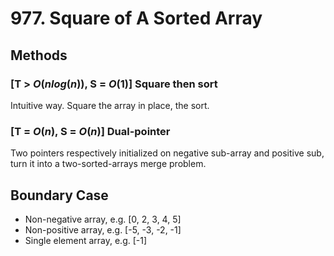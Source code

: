 # 977. Square of A Sorted Array

## Methods
### [T > $O(nlog(n))$, S = $O(1)$] Square then sort
Intuitive way. Square the array in place, the sort.

### [T = $O(n)$, S = $O(n)$] Dual-pointer
Two pointers respectively initialized on negative sub-array and positive sub, turn it into a two-sorted-arrays merge problem.

## Boundary Case
- Non-negative array, e.g. [0, 2, 3, 4, 5]
- Non-positive array, e.g. [-5, -3, -2, -1]
- Single element array, e.g. [-1]
